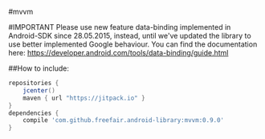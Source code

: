 #mvvm

#IMPORTANT
Please use new feature data-binding implemented in Android-SDK since 28.05.2015, instead, until we've updated the library to use better implemented Google behaviour. You can find the documentation here: <a href="https://developer.android.com/tools/data-binding/guide.html">https://developer.android.com/tools/data-binding/guide.html</a>

##How to include:
```gradle
repositories { 
    jcenter()
    maven { url "https://jitpack.io" }
}
dependencies {
    compile 'com.github.freefair.android-library:mvvm:0.9.0'
}
```
